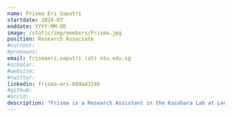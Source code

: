 ```yaml
---
name: Frisma Eri Saputri
startdate: 2024-07
enddate: YYYY-MM-DD
image: /static/img/members/Frisma.jpg
position: Research Associate
#current:
#pronouns:
email: frismaeri.saputri (at) ntu.edu.sg
#scholar: 
#website: 
#twitter:
linkedin: frisma-eri-609a43146
#github: 
#orcid: 
description: "Frisma is a Research Assistant in the Kasahara Lab at Lee Kong Chian School of Medicine. She obtained her master’s degree at Gyeongsang national University, South Korea. Her main research interests are Genetic Engineering, Microbiology and Gut Microbiome. In her leisure time, she enjoys travelling and trying various foods from around the world."
---
```

